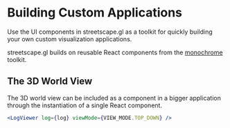 # Building Custom Applications

Use the UI components in streetscape.gl as a toolkit for quickly building your own custom visualization applications.

streetscape.gl builds on reusable React components from the [monochrome](https://github.com/uber-web/monochrome) toolkit.



## The 3D World View

The 3D world view can be included as a component in a bigger application through the instantiation of a single React component.

```jsx
<LogViewer log={log} viewMode={VIEW_MODE.TOP_DOWN} />
```

